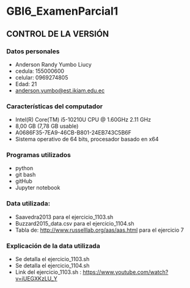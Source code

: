 # GBI6_ExamenParcial1
## CONTROL DE LA VERSIÓN
### Datos personales
- Anderson Randy Yumbo Liucy
- cedula: 155000600
- celular: 0969274805
- Edad: 21
- anderson.yumbo@est.ikiam.edu.ec
### Características del computador
- Intel(R) Core(TM) i5-10210U CPU @ 1.60GHz   2.11 GHz
- 8,00 GB (7,78 GB usable)
- A0686F35-7EA9-46CB-B801-24EB743C5B6F
- Sistema operativo de 64 bits, procesador basado en x64
### Programas utilizados
- python
- git bash
- gitHub
- Jupyter notebook
### Data utilizada:
- Saavedra2013 para el ejercicio_1103.sh
- Buzzard2015_data.csv para el ejercicio_1104.sh
- Tabla de: http://www.russelllab.org/aas/aas.html para el ejercicio 7
### Explicación de la data utilizada
- Se detalla el ejercicio_1103.sh
- Se detalla el ejercicio_1104.sh
- Link del ejercicio_1103.sh : https://www.youtube.com/watch?v=iUEGXKzLU_Y


